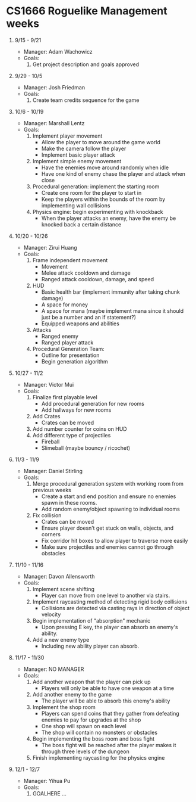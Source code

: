 # CS1666 Roguelike Management weeks

1. 9/15 - 9/21
	* Manager: Adam Wachowicz
	* Goals:
		1. Get project description and goals approved
1. 9/29 - 10/5
	* Manager: Josh Friedman
	* Goals:
		1. Create team credits sequence for the game
1. 10/6 - 10/19
	* Manager: Marshall Lentz
	* Goals:
		1. Implement player movement
			* Allow the player to move around the game world
			* Make the camera follow the player
			* Implement basic player attack
		2. Implement simple enemy movement
			* Have the enemies move around randomly when idle
			* Have one kind of enemy chase the player and attack when close
		3. Procedural generation: implement the starting room
			* Create one room for the player to start in
			* Keep the players within the bounds of the room by implementing wall collisions
		4. Physics engine: begin experimenting with knockback
			* When the player attacks an enemy, have the enemy be knocked back a certain distance
1. 10/20 - 10/26
	* Manager: Zirui Huang
	* Goals:
		1. Frame independent movement
		     * Movement 
		     * Melee attack cooldown and damage
		     * Ranged attack cooldown, damage, and speed
		2. HUD 
		     * Basic health bar (implement immunity after taking chunk damage)
   		     * A space for money
   		     * A space for mana (maybe implement mana since it should just be a number and an if statement?)
   		     * Equipped weapons and abilities
		3. Attacks
		     * Ranged enemy
		     * Ranged player attack
		4. Procedural Generation Team:
		    * Outline for presentation
		    * Begin generation algorithm
		
1. 10/27 - 11/2
	* Manager: Victor Mui
	* Goals:
		1. Finalize first playable level
		    * Add procedural generation for new rooms
		    * Add hallways for new rooms
		2. Add Crates
		    * Crates can be moved
		3. Add number counter for coins on HUD
		4. Add different type of projectiles
		    * Fireball
		    * Slimeball (maybe bouncy / ricochet)
1. 11/3 - 11/9
	* Manager: Daniel Stirling
	* Goals:
		1. Merge procedural generation system with working room from previous weeks
		    * Create a start and end position and ensure no enemies spawn in these rooms. 
		    * Add random enemy/object spawning to individual rooms 
		2. Fix collision
		    * Crates can be moved
		    * Ensure player doesn’t get stuck on walls, objects, and corners 
		    * Fix corridor hit boxes to allow player to traverse more easily
		    * Make sure projectiles and enemies cannot go through obstacles
1. 11/10 - 11/16
	* Manager: Davon Allensworth
	* Goals:
		1. Implement scene shifting
		    * Player can move from one level to another via stairs.
		2. Implement raycasting method of detecting rigid body collisions
		    * Collisions are detected via casting rays in direction of object velocity
        3. Begin implementation of "absorption" mechanic
            * Upon pressing E key, the player can absorb an enemy's ability.
        4. Add a new enemy type
            * Including new ability player can absorb.
        
1. 11/17 - 11/30
	* Manager: NO MANAGER
	* Goals:
		1. Add another weapon that the player can pick up
			* Players will only be able to have one weapon at a time
		2. Add another enemy to the game
			* The player will be able to absorb this enemy's ability
		3. Implement the shop room
			* Players can spend coins that they gather from defeating enemies to pay for upgrades at the shop
			* One shop will spawn on each level
			* The shop will contain no monsters or obstacles
		4. Begin implementing the boss room and boss fight
			* The boss fight will be reached after the player makes it through three levels of the dungeon
		5. Finish implementing raycasting for the physics engine
1. 12/1 - 12/7
	* Manager: Yihua Pu
	* Goals:
		1. GOALHERE
		...

